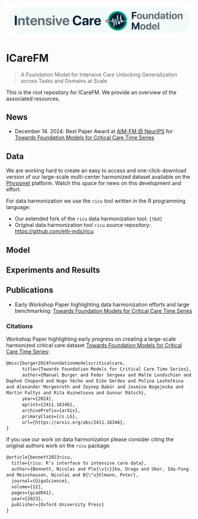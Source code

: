 ![ICU Foundation Model Logo](resources/logo/repo_title_banner_icarefm.png)

# ICareFM

> A Foundation Model for Intensive Care Unlocking Generalization across Tasks and Domains at Scale

This is the root repository for ICareFM. We provide an overview of the associated resources.

## News

- December 14. 2024: Best Paper Award at [AIM-FM @ NeurIPS](https://aim-fm-24.github.io/NeurIPS/) for [Towards Foundation Models for Critical Care Time Series](https://arxiv.org/abs/2411.16346)

## Data

We are working hard to create an easy to access and one-click-download version of our large-scale multi-center harmonized dataset available on the
[Physionet](https://physionet.org/) platform. Watch this space for news on this development and effort.

For data harmonization we use the `ricu` tool written in the R programming language:
- Our extended fork of the `ricu` data harmonization tool: `{tbd}`
- Original data harmonization tool `ricu` source repository: https://github.com/eth-mds/ricu

## Model

## Experiments and Results

## Publications

- Early Workshop Paper highlighting data harmonization efforts and large benchmarking: [Towards Foundation Models for Critical Care Time Series](https://arxiv.org/abs/2411.16346)

### Citations

Workshop Paper highlighting early progress on creating a large-scale harmonized critical care dataset [Towards Foundation Models for Critical Care Time Series](https://arxiv.org/abs/2411.16346):
```
@misc{burger2024foundationmodelscriticalcare,
      title={Towards Foundation Models for Critical Care Time Series}, 
      author={Manuel Burger and Fedor Sergeev and Malte Londschien and Daphné Chopard and Hugo Yèche and Eike Gerdes and Polina Leshetkina and Alexander Morgenroth and Zeynep Babür and Jasmina Bogojeska and Martin Faltys and Rita Kuznetsova and Gunnar Rätsch},
      year={2024},
      eprint={2411.16346},
      archivePrefix={arXiv},
      primaryClass={cs.LG},
      url={https://arxiv.org/abs/2411.16346}, 
}
```

If you use our work on data harmonization please consider citing the original authors work on the `ricu` package:
```
@article{bennett2023ricu,
  title={ricu: R’s interface to intensive care data},
  author={Bennett, Nicolas and Ple{\v{c}}ko, Drago and Ukor, Ida-Fong and Meinshausen, Nicolai and B{\"u}hlmann, Peter},
  journal={GigaScience},
  volume={12},
  pages={giad041},
  year={2023},
  publisher={Oxford University Press}
}
```

